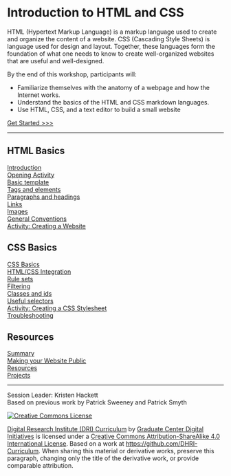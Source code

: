 

# Introduction to HTML and CSS

HTML (Hypertext Markup Language) is a markup language used to create and organize the content of a website. CSS (Cascading Style Sheets) is language used for design and layout. Together, these languages form the foundation of what one needs to know to create well-organized websites that are useful and well-designed.

By the end of this workshop, participants will:

- Familiarize themselves with the anatomy of a webpage and how the Internet works.
- Understand the basics of the HTML and CSS markdown languages.
- Use HTML, CSS, and a text editor to build a small website

[Get Started >>>](sections/introduction.md)

-----

## HTML Basics

[Introduction](sections/introduction.md)  
[Opening Activity](sections/opening_activity.md)  
[Basic template](sections/basic.md)  
[Tags and elements](sections/elements.md)  
[Paragraphs and headings](sections/p_and_h.md)  
[Links](sections/links.md)  
[Images](sections/images.md)  
[General Conventions](sections/conventions.md)  
[Activity: Creating a Website](sections/create_site.md)  

## CSS Basics

[CSS Basics](sections/css_basic.md)  
[HTML/CSS Integration](sections/integration.md)  
[Rule sets](sections/rules.md)  
[Filtering](sections/filter.md)  
[Classes and ids](sections/classes.md)  
[Useful selectors](sections/selectors.md)  
[Activity: Creating a CSS Stylesheet](sections/creating_stylesheet.md)  
[Troubleshooting](sections/troubleshooting.md)  

## Resources

[Summary](sections/summary.md)  
[Making your Website Public](sections/public.md)  
[Resources](sections/resource.md)  
[Projects](sections/projects.md)  

-----

Session Leader: Kristen Hackett  
Based on previous work by Patrick Sweeney and Patrick Smyth

[![Creative Commons License](https://i.creativecommons.org/l/by-sa/4.0/88x31.png)](http://creativecommons.org/licenses/by-sa/4.0/)

[Digital Research Institute (DRI) Curriculum](http://purl.org/dc/terms/) by [Graduate Center Digital Initiatives](https://gcdi.commons.gc.cuny.edu/) is licensed under a [Creative Commons Attribution-ShareAlike 4.0 International License](http://creativecommons.org/licenses/by-sa/4.0/). Based on a work at <https://github.com/DHRI-Curriculum>. When sharing this material or derivative works, preserve this paragraph, changing only the title of the derivative work, or provide comparable attribution.
